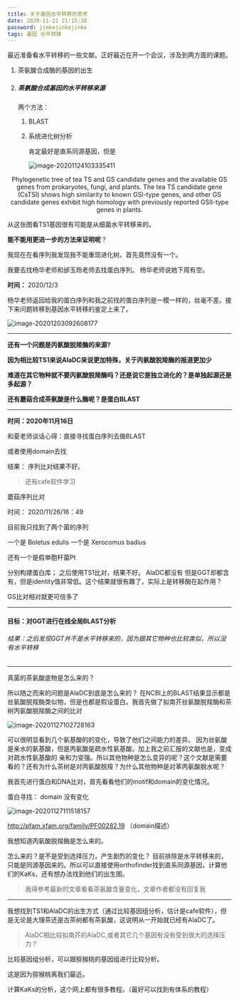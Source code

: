 ```yaml
---
title: 关于基因水平转移的思考
date: 2020-11-21 21:15:38
password: jinkejinkejinke
tags: 基因 水平转移
---
```


 最近准备看水平转移的一些文献。正好最近在开一个会议，涉及到两方面的课题。

1. 茶氨酸合成酶的基因的出生

    

2. ##### 茶氨酸合成基因的水平转移来源

    两个方法：

    1. BLAST
    
    2. 系统进化树分析
    
        肯定最好是直系同源基因，但是
    
        ![image-20201124103335411](C:\Users\Jinke\AppData\Roaming\Typora\typora-user-images\image-20201124103335411.png)

<center>Phylogenetic tree of tea TS and GS candidate genes and the available GS genes from prokaryotes, fungi, and plants. The tea TS candidate gene (CsTSI) shows high similarity to known GSI-type genes, and other GS candidate genes exhibit high homology with previously reported GSII-type genes in plants.</center>

从这张图看TS1基因很有可能是从细菌水平转移来的。

**能不能用更进一步的方法来证明呢**？

我现在在看序列我发现我不能重现进化树。首先竟然没有一个。

我要去找杨华老师和邰玉玲老师去找蛋白序列。
杨华老师说她下周有空。



**时间：** 2020/12/3

杨华老师返回给我的蛋白序列和我之前找的蛋白序列是一模一样的，丝毫不差。接下来问题转移到基因水平转移的鉴定上来了。

![image-20201203092608177](C:\Users\Jinke\AppData\Roaming\Typora\typora-user-images\image-20201203092608177.png)



***



**还有一个问题是丙氨酸脱羧酶的来源?**

**因为相比较TS1来说AlaDC来说更加特殊，关于丙氨酸脱羧酶的报道更加少**

**难道在其它物种就不要丙氨酸脱羧酶吗？还是说它是独立进化的？是单独起源还是多起源？**

**还有蘑菇合成茶氨酸是什么酶呢？是蛋白BLAST**



***

**时间：2020年11月16日**

和夏老师谈话心得：直接寻找蛋白序列去做BLAST

或者使用domain去找

结果： 序列比对结果不好。

> 还有cafe软件学习



蘑菇序列比对

时间： 2020/11/26/16：49

目前我只找到了两个菌的序列

一个是 Boletus edulis 
一个是 Xerocomus badius

还有一个是假单胞杆菌Pt

分别构建蛋白库；
之后使用TS1比对，结果不好。
AlaDC都没有
但是GGT却都含有，但是identity值非常低。这个结果就很有趣了，实际上是转移酶在起作用？

GS比对相对就更可信多了

***

#### 目标：对GGT进行在线全局BLAST分析

###### 结果：之后发现GGT并不是水平转移来的，因为跟其它物种也比较类似，所以没有水平转移

***

真菌的茶氨酸底物是怎么来的？

所以随之而来的问题是AlaDC到底是怎么来的？
在NCBI上的BLAST结果显示都是丝氨酸脱羧酶类似物，但是也都是假设蛋白。我首先做了拟南芥丝氨酸脱羧酶和茶树丙氨酸脱羧酶之间的比对

![image-20201127102728163](C:\Users\Jinke\AppData\Roaming\Typora\typora-user-images\image-20201127102728163.png)

可以很明显看到几个氨基酸的的变化，导致了他们之间能力的差异。
因为丝氨酸是亲水的氨基酸，但是丙氨酸是疏水性氨基酸。加上我之前汇报的文献也是，变成对疏水性氨基酸的
亲和力变强。所以其他物种是怎么变异的呢？这个文献是需要看的？还有为什么茶树是对丙氨酸脱羧？为什么其他物种是对苯丙氨酸脱水呢？

我首先进行蛋白和DNA比对，首先看看他们的motif和domain的变化情况。

蛋白寻找：
domain 没有变化

![image-20201127111518157](C:\Users\Jinke\AppData\Roaming\Typora\typora-user-images\image-20201127111518157.png)

http://pfam.xfam.org/family/PF00282.19 （domain描述）

我想知道丙氨酸脱羧酶是怎么来的。

怎么来的？是不是受到选择压力，产生剧烈的变化？
目前排除是水平转移来的，只能是同源基因来的。所以可以直接使用orthofinder找到直系同源基因，计算他们的KaKs，还有想办法找到他们的出生图。

>我得参考最新的文章看看茶氨酸含量变化，文章作者都没有回复我

***

我想找到TS1和AlaDC的出生方式（通过比较基因组分析，估计是cafe软件），但是无论是大理茶还是古茶树都有茶氨酸，这说明从一开始就已经有AlaDC了。

> AlaDC相比较拟南芥的AlaDC,或者其它几个基因有没有受到很大的选择压力？



比较基因组分析，可以跟猕猴桃的基因组进行比较分析。

这是因为猕猴桃离我们最近。

计算KaKs的分析，这个网上都有很多教程。（最好可以找到有体系的教程）